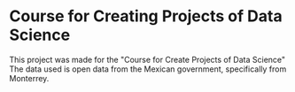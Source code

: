 # Course for Creating Projects of Data Science

This project was made for the "Course for Create Projects of Data Science"
The data used is open data from the Mexican government, specifically from Monterrey.
